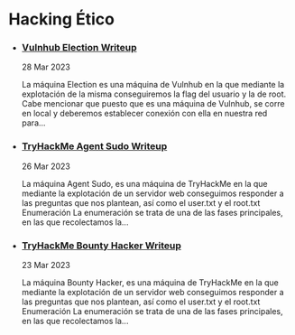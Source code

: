 # Hacking Ético

*   ### [Vulnhub Election Writeup](<.gitbook/assets/Vulnhub Election 1 Writeup>)

    28 Mar 2023

    La máquina Election es una máquina de Vulnhub en la que mediante la explotación de la misma conseguiremos la flag del usuario y la de root. Cabe mencionar que puesto que es una máquina de Vulnhub, se corre en local y deberemos establecer conexión con ella en nuestra red para...
*   ### [TryHackMe Agent Sudo Writeup](<.gitbook/assets/TryHackMe Agent Sudo Writeup>)

    26 Mar 2023

    La máquina Agent Sudo, es una máquina de TryHackMe en la que mediante la explotación de un servidor web conseguimos responder a las preguntas que nos plantean, así como el user.txt y el root.txt Enumeración La enumeración se trata de una de las fases principales, en las que recolectamos la...
*   ### [TryHackMe Bounty Hacker Writeup](<.gitbook/assets/TryHackMe Bounty Hacker Writeup>)

    23 Mar 2023

    La máquina Bounty Hacker, es una máquina de TryHackMe en la que mediante la explotación de un servidor web conseguimos responder a las preguntas que nos plantean, así como el user.txt y el root.txt Enumeración La enumeración se trata de una de las fases principales, en las que recolectamos la...
